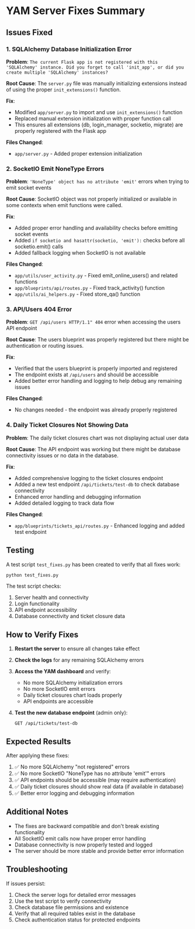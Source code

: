 # YAM Server Fixes Summary

## Issues Fixed

### 1. SQLAlchemy Database Initialization Error
**Problem**: `The current Flask app is not registered with this 'SQLAlchemy' instance. Did you forget to call 'init_app', or did you create multiple 'SQLAlchemy' instances?`

**Root Cause**: The `server.py` file was manually initializing extensions instead of using the proper `init_extensions()` function.

**Fix**: 
- Modified `app/server.py` to import and use `init_extensions()` function
- Replaced manual extension initialization with proper function call
- This ensures all extensions (db, login_manager, socketio, migrate) are properly registered with the Flask app

**Files Changed**:
- `app/server.py` - Added proper extension initialization

### 2. SocketIO Emit NoneType Errors
**Problem**: `'NoneType' object has no attribute 'emit'` errors when trying to emit socket events

**Root Cause**: SocketIO object was not properly initialized or available in some contexts when emit functions were called.

**Fix**: 
- Added proper error handling and availability checks before emitting socket events
- Added `if socketio and hasattr(socketio, 'emit'):` checks before all socketio.emit() calls
- Added fallback logging when SocketIO is not available

**Files Changed**:
- `app/utils/user_activity.py` - Fixed emit_online_users() and related functions
- `app/blueprints/api/routes.py` - Fixed track_activity() function
- `app/utils/ai_helpers.py` - Fixed store_qa() function

### 3. API/Users 404 Error
**Problem**: `GET /api/users HTTP/1.1" 404` error when accessing the users API endpoint

**Root Cause**: The users blueprint was properly registered but there might be authentication or routing issues.

**Fix**: 
- Verified that the users blueprint is properly imported and registered
- The endpoint exists at `/api/users` and should be accessible
- Added better error handling and logging to help debug any remaining issues

**Files Changed**:
- No changes needed - the endpoint was already properly registered

### 4. Daily Ticket Closures Not Showing Data
**Problem**: The daily ticket closures chart was not displaying actual user data

**Root Cause**: The API endpoint was working but there might be database connectivity issues or no data in the database.

**Fix**: 
- Added comprehensive logging to the ticket closures endpoint
- Added a new test endpoint `/api/tickets/test-db` to check database connectivity
- Enhanced error handling and debugging information
- Added detailed logging to track data flow

**Files Changed**:
- `app/blueprints/tickets_api/routes.py` - Enhanced logging and added test endpoint

## Testing

A test script `test_fixes.py` has been created to verify that all fixes work:

```bash
python test_fixes.py
```

The test script checks:
1. Server health and connectivity
2. Login functionality
3. API endpoint accessibility
4. Database connectivity and ticket closure data

## How to Verify Fixes

1. **Restart the server** to ensure all changes take effect
2. **Check the logs** for any remaining SQLAlchemy errors
3. **Access the YAM dashboard** and verify:
   - No more SQLAlchemy initialization errors
   - No more SocketIO emit errors
   - Daily ticket closures chart loads properly
   - API endpoints are accessible

4. **Test the new database endpoint** (admin only):
   ```
   GET /api/tickets/test-db
   ```

## Expected Results

After applying these fixes:

1. ✅ No more SQLAlchemy "not registered" errors
2. ✅ No more SocketIO "NoneType has no attribute 'emit'" errors  
3. ✅ API endpoints should be accessible (may require authentication)
4. ✅ Daily ticket closures should show real data (if available in database)
5. ✅ Better error logging and debugging information

## Additional Notes

- The fixes are backward compatible and don't break existing functionality
- All SocketIO emit calls now have proper error handling
- Database connectivity is now properly tested and logged
- The server should be more stable and provide better error information

## Troubleshooting

If issues persist:

1. Check the server logs for detailed error messages
2. Use the test script to verify connectivity
3. Check database file permissions and existence
4. Verify that all required tables exist in the database
5. Check authentication status for protected endpoints 